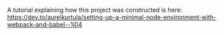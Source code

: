 A tutorial explaining how this project was constructed is here:  https://dev.to/aurelkurtula/setting-up-a-minimal-node-environment-with-webpack-and-babel--1j04